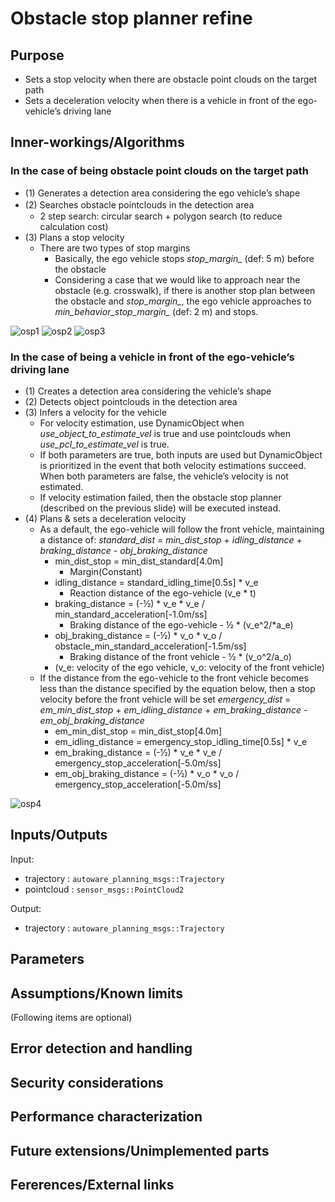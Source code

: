 # Obstacle stop planner refine

## Purpose

- Sets a stop velocity when there are obstacle point clouds on the target path
- Sets a deceleration velocity when there is a vehicle in front of the ego-vehicle’s driving lane

## Inner-workings/Algorithms

### In the case of being obstacle point clouds on the target path

- (1) Generates a detection area considering the ego vehicle’s shape
- (2) Searches obstacle pointclouds in the detection area　
	- 2 step search: circular search + polygon search (to reduce calculation cost)
- (3) Plans a stop velocity
	- There are two types of stop margins
		- Basically, the ego vehicle stops *stop_margin_* (def: 5 m) before the obstacle
		- Considering a case that we would like to approach near the obstacle (e.g. crosswalk), if there is another stop plan between the obstacle and *stop_margin_*, the ego vehicle approaches to *min_behavior_stop_margin_* (def: 2 m) and stops.

![osp1](./img/osp1.png "(1)") ![osp2](./img/osp2.png "(2)") ![osp3](./img/osp3.png "(3)")

### In the case of being a vehicle in front of the ego-vehicle’s driving lane

- (1) Creates a detection area considering the vehicle’s shape
- (2) Detects object pointclouds in the detection area
- (3) Infers a velocity for the vehicle
	- For velocity estimation, use DynamicObject when *use_object_to_estimate_vel* is true and use pointclouds when *use_pcl_to_estimate_vel* is true.
	- If both parameters are true, both inputs are used but DynamicObject is prioritized in the event that  both velocity estimations succeed. When both parameters are false, the vehicle’s velocity is not estimated.
	- If velocity estimation failed, then the obstacle stop planner (described on the previous slide) will be executed instead.
- (4) Plans & sets a deceleration velocity
	- As a default, the ego-vehicle will  follow the front vehicle, maintaining a distance of: *standard_dist* = *min_dist_stop* + *idling_distance* + *braking_distance* - *obj_braking_distance*
		- min_dist_stop = min_dist_standard[4.0m]
			- Margin(Constant)
		- idling_distance = standard_idling_time[0.5s] * v_e
			- Reaction distance of the ego-vehicle (v_e * t)
		- braking_distance = (-½) * v_e * v_e / min_standard_acceleration[-1.0m/ss] 
			- Braking distance of the ego-vehicle -  ½ * (v_e^2/*a_e)
		- obj_braking_distance =  (-½) * v_o * v_o / obstacle_min_standard_acceleration[-1.5m/ss]
			- Braking distance of the front vehicle - ½ * (v_o^2/a_o)
		- (v_e: velocity of the ego vehicle, v_o: velocity  of the front vehicle)
	- If the distance from the ego-vehicle to the front vehicle becomes less than the distance specified by the equation below, then a stop velocity before the front vehicle will be set *emergency_dist* = *em_min_dist_stop* + *em_idling_distance* + *em_braking_distance* - *em_obj_braking_distance*
		- em_min_dist_stop = min_dist_stop[4.0m]
		- em_idling_distance = emergency_stop_idling_time[0.5s] * v_e
		- em_braking_distance = (-½) * v_e * v_e / emergency_stop_acceleration[-5.0m/ss]
		- em_obj_braking_distance =  (-½) * v_o * v_o / emergency_stop_acceleration[-5.0m/ss]

![osp4](./img/osp4.png)

## Inputs/Outputs

Input:

- trajectory : `autoware_planning_msgs::Trajectory`
- pointcloud : `sensor_msgs::PointCloud2`

Output:

- trajectory : `autoware_planning_msgs::Trajectory`

## Parameters




## Assumptions/Known limits


(Following items are optional)

## Error detection and handling

## Security considerations

## Performance characterization

## Future extensions/Unimplemented parts

## Fererences/External links

